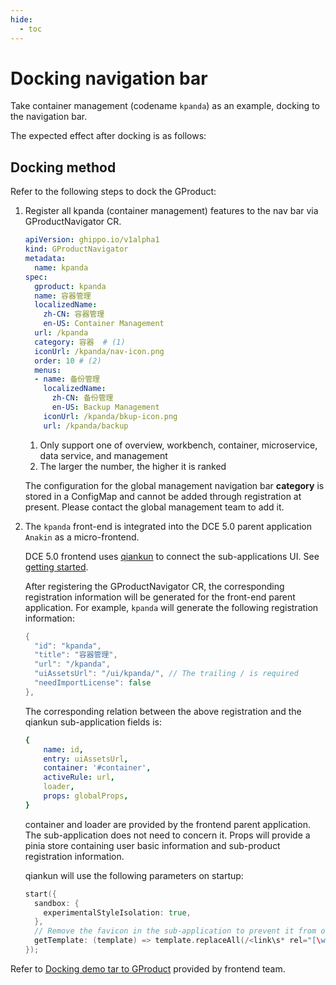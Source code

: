 ```yaml
---
hide:
  - toc
---
```


# Docking navigation bar

Take container management (codename `kpanda`) as an example, docking to the navigation bar.

The expected effect after docking is as follows:

## Docking method

Refer to the following steps to dock the GProduct:

1. Register all kpanda (container management) features to the nav bar via GProductNavigator CR.

    ```yaml
    apiVersion: ghippo.io/v1alpha1
    kind: GProductNavigator
    metadata:
      name: kpanda
    spec:
      gproduct: kpanda
      name: 容器管理
      localizedName:
        zh-CN: 容器管理
        en-US: Container Management
      url: /kpanda
      category: 容器  # (1)
      iconUrl: /kpanda/nav-icon.png
      order: 10 # (2)
      menus:
      - name: 备份管理
        localizedName:
          zh-CN: 备份管理
          en-US: Backup Management
        iconUrl: /kpanda/bkup-icon.png
        url: /kpanda/backup
    ```

    1. Only support one of overview, workbench, container, microservice, data service, and management
    2. The larger the number, the higher it is ranked

    The configuration for the global management navigation bar __category__ is stored in a ConfigMap and cannot be added through registration at present. Please contact the global management team to add it.

2. The `kpanda` front-end is integrated into the DCE 5.0 parent application `Anakin` as a micro-frontend.

    DCE 5.0 frontend uses [qiankun](https://qiankun.umijs.org) to connect the sub-applications UI.
    See [getting started](https://qiankun.umijs.org/guide/getting-started).

    After registering the GProductNavigator CR, the corresponding registration information will be generated for the front-end parent application. For example, `kpanda` will generate the following registration information:

    ```go
    {
      "id": "kpanda",
      "title": "容器管理",
      "url": "/kpanda",
      "uiAssetsUrl": "/ui/kpanda/", // The trailing / is required
      "needImportLicense": false
    },
    ```

    The corresponding relation between the above registration and the qiankun sub-application fields is:

    ```yaml
    {
        name: id,
        entry: uiAssetsUrl,
        container: '#container',
        activeRule: url, 
        loader,
        props: globalProps,
    }
    ```

    container and loader are provided by the frontend parent application. The sub-application does not need to concern it. Props will provide a pinia store containing user basic information and sub-product registration information.

    qiankun will use the following parameters on startup:

    ```go
    start({
      sandbox: {
        experimentalStyleIsolation: true,
      },
      // Remove the favicon in the sub-application to prevent it from overwriting the parent application's favicon in Firefox
      getTemplate: (template) => template.replaceAll(/<link\s* rel="[\w\s]*icon[\w\s]*"\s*( href=".*?")?\s*\/?>/g, ''),
    });
    ```

Refer to [Docking demo tar to GProduct](./gproduct-demo-main.tar.gz) provided by frontend team.
